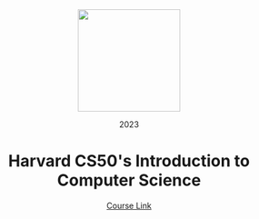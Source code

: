 <div align=center>
    <img src="https://upload.wikimedia.org/wikipedia/en/thumb/2/29/Harvard_shield_wreath.svg/1200px-Harvard_shield_wreath.svg.png" height=180>
    <p> 2023</p>
    <h1> Harvard CS50's Introduction to Computer Science </h1>
</div>

<div align=center>
    <a href="https://cs50.harvard.edu/x/2023/">Course Link</a> 
</div>
